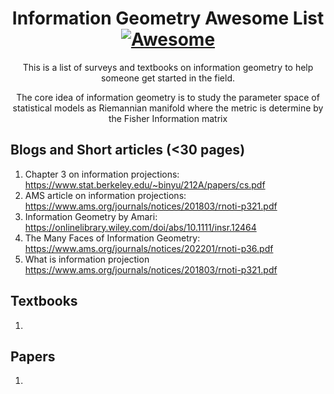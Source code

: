 <div align="center">

<!-- title -->

<!--lint ignore no-dead-urls-->
# Information Geometry Awesome List [![Awesome](https://awesome.re/badge.svg)](https://awesome.re)

<!-- subtitle -->

This is a list of surveys and textbooks on information geometry to help someone get started in the field. 
   
<!-- image -->

<!-- <a href="" target="_blank" rel="noopener noreferrer">
  <img src="" />
</a> -->

<!-- description -->

The core idea of information geometry is to study the parameter space of statistical models as Riemannian manifold where the metric is determine by the Fisher Information matrix
</div>

<!-- TOC -->

## Blogs and Short articles (<30 pages)

1. Chapter 3 on information projections: https://www.stat.berkeley.edu/~binyu/212A/papers/cs.pdf
2. AMS article on information projections: https://www.ams.org/journals/notices/201803/rnoti-p321.pdf
3. Information Geometry by Amari: https://onlinelibrary.wiley.com/doi/abs/10.1111/insr.12464
4. The Many Faces of Information Geometry: https://www.ams.org/journals/notices/202201/rnoti-p36.pdf
5. What is information projection https://www.ams.org/journals/notices/201803/rnoti-p321.pdf


## Textbooks

1. 

## Papers

1. 
